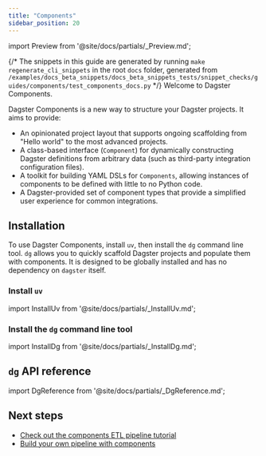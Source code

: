 ```yaml
---
title: "Components"
sidebar_position: 20
---
```


import Preview from '@site/docs/partials/\_Preview.md';

<Preview />

{/* The snippets in this guide are generated by running `make regenerate_cli_snippets` in the root `docs` folder, generated from
    `/examples/docs_beta_snippets/docs_beta_snippets_tests/snippet_checks/guides/components/test_components_docs.py` */}
Welcome to Dagster Components.

Dagster Components is a new way to structure your Dagster projects. It aims to provide:

- An opinionated project layout that supports ongoing scaffolding from "Hello world" to the most advanced projects.
- A class-based interface (`Component`) for dynamically constructing Dagster definitions from arbitrary data (such as third-party integration configuration files).
- A toolkit for building YAML DSLs for `Components`, allowing instances of components to be defined with little to no Python code.
- A Dagster-provided set of component types that provide a simplified user experience for common integrations.

## Installation

To use Dagster Components, install `uv`, then install the `dg` command line tool. `dg` allows you to quickly scaffold Dagster projects and populate them with components. It is designed to be globally installed and has no dependency on `dagster` itself.

### Install `uv`

import InstallUv from '@site/docs/partials/\_InstallUv.md';

<InstallUv />

### Install the `dg` command line tool

import InstallDg from '@site/docs/partials/\_InstallDg.md';

<InstallDg />

## `dg` API reference

import DgReference from '@site/docs/partials/\_DgReference.md';

<DgReference />

## Next steps

* [Check out the components ETL pipeline tutorial](/guides/labs/components/components-etl-pipeline-tutorial)
* [Build your own pipeline with components](/guides/labs/components/building-pipelines-with-components)
